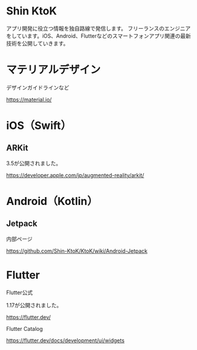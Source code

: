 # Shin KtoK

アプリ開発に役立つ情報を独自路線で発信します。
フリーランスのエンジニアをしています。iOS、Android、Flutterなどのスマートフォンアプリ関連の最新技術を公開していきます。

# マテリアルデザイン 

デザインガイドラインなど

https://material.io/

# iOS（Swift）

## ARKit
3.5が公開されました。

https://developer.apple.com/jp/augmented-reality/arkit/

# Android（Kotlin）

## Jetpack

内部ページ

https://github.com/Shin-KtoK/KtoK/wiki/Android-Jetpack

# Flutter

Flutter公式

1.17が公開されました。

https://flutter.dev/

Flutter Catalog

https://flutter.dev/docs/development/ui/widgets


